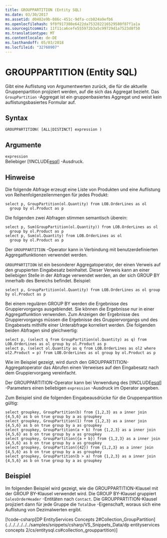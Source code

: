 ```yaml
---
title: GROUPPARTITION (Entity SQL)
ms.date: 03/30/2017
ms.assetid: d0482e9b-086c-451c-9dfa-ccb024a9efb6
ms.openlocfilehash: 9f0f917380e6422da753282216529580f87f1a1a
ms.sourcegitcommit: 11f11ca6cefe555972b3a5c99729d1a7523d8f50
ms.translationtype: MT
ms.contentlocale: de-DE
ms.lasthandoff: 05/03/2018
ms.locfileid: "32760907"
---
```

# <a name="grouppartition-entity-sql"></a>GROUPPARTITION (Entity SQL)
Gibt eine Auflistung von Argumentwerten zurück, die für die aktuelle Gruppenpartition projiziert werden, auf die sich das Aggregat bezieht. Das `GroupPartition` -Aggregat ist ein gruppenbasiertes Aggregat und weist kein auflistungsbasiertes Formular auf.  
  
## <a name="syntax"></a>Syntax  
  
```  
GROUPPARTITION( [ALL|DISTINCT] expression )  
```  
  
## <a name="arguments"></a>Argumente  
 `expression`  
 Beliebiger [!INCLUDE[esql](../../../../../../includes/esql-md.md)] -Ausdruck.  
  
## <a name="remarks"></a>Hinweise  
 Die folgende Abfrage erzeugt eine Liste von Produkten und eine Auflistung von Reihenfolgenzeilenmengen für jedes Produkt:  
  
```  
select p, GroupPartition(ol.Quantity) from LOB.OrderLines as ol  
  group by ol.Product as p  
```  
  
 Die folgenden zwei Abfragen stimmen semantisch überein:  
  
```  
select p, Sum(GroupPartition(ol.Quantity)) from LOB.OrderLines as ol  
  group by ol.Product as p  
select p, Sum(ol.Quantity) from LOB.OrderLines as ol  
  group by ol.Product as p  
```  
  
 Der `GROUPPARTITION` -Operator kann in Verbindung mit benutzerdefinierten Aggregatfunktionen verwendet werden.  
  
 `GROUPPARTITION` ist ein besonderer Aggregatoperator, der einen Verweis auf den gruppierten Eingabesatz beinhaltet. Dieser Verweis kann an einer beliebigen Stelle in der Abfrage verwendet werden, an der sich GROUP BY innerhalb des Bereichs befindet. Beispiel:  
  
```  
select p, GroupPartition(ol.Quantity) from LOB.OrderLines as ol group by ol.Product as p  
```  
  
 Bei einem regulären GROUP BY werden die Ergebnisse des Gruppiervorgangs ausgeblendet. Sie können die Ergebnisse nur in einer Aggregatfunktion verwenden. Zum Anzeigen der Ergebnisse des Gruppiervorgangs müssen die Ergebnisse des Gruppiervorgangs und des Eingabesets mithilfe einer Unterabfrage korreliert werden. Die folgenden beiden Abfragen sind gleichwertig:  
  
```  
select p, (select q from GroupPartition(ol.Quantity) as q) from LOB.OrderLines as ol group by ol.Product as p  
select p, (select ol.Quantity as q from LOB.OrderLines as ol2 where ol2.Product = p) from LOB.OrderLines as ol group by ol.Product as p  
```  
  
 Wie im Beispiel gezeigt, wird durch den GROUPPARTITION-Aggregatoperator das Abrufen einen Verweises auf den Eingabesatz nach dem Gruppiervorgang vereinfacht.  
  
 Der GROUPPARTITION-Operator kann bei Verwendung des [!INCLUDE[esql](../../../../../../includes/esql-md.md)] -Parameters einen beliebigen `expression` -Ausdruck im Operator angeben.  
  
 Zum Beispiel sind die folgenden Eingabeausdrücke für die Gruppenpartition gültig:  
  
```  
select groupkey, GroupPartition(b) from {1,2,3} as a inner join {4,5,6} as b on true group by a as groupkey  
select groupkey, GroupPartition(1) from {1,2,3} as a inner join {4,5,6} as b on true group by a as groupkey  
select groupkey, GroupPartition(a + b) from {1,2,3} as a inner join {4,5,6} as b on true group by a as groupkey  
select groupkey, GroupPartition({a + b}) from {1,2,3} as a inner join {4,5,6} as b on true group by a as groupkey  
select groupkey, GroupPartition({42}) from {1,2,3} as a inner join {4,5,6} as b on true group by a as groupkey  
select groupkey, GroupPartition(b > a) from {1,2,3} as a inner join {4,5,6} as b on true group by a as groupkey  
```  
  
## <a name="example"></a>Beispiel  
 Im folgenden Beispiel wird gezeigt, wie die GROUPPARTITION-Klausel mit der GROUP BY-Klausel verwendet wird. Die GROUP BY-Klausel gruppiert `SalesOrderHeader` -Entitäten nach `Contact`. Die GROUPPARTITION-Klausel projiziert dann für jede Gruppe die `TotalDue` -Eigenschaft, woraus sich eine Auflistung von Dezimalwerten ergibt.  
  
 [!code-csharp[DP EntityServices Concepts 2#Collection_GroupPartition](../../../../../../samples/snippets/csharp/VS_Snippets_Data/dp entityservices concepts 2/cs/entitysql.cs#collection_grouppartition)]
